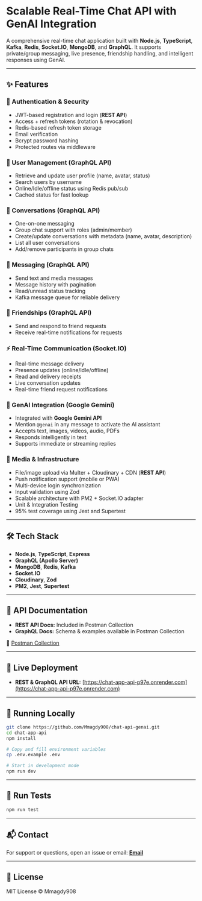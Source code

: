 # Scalable Real-Time Chat API with GenAI Integration

A comprehensive real-time chat application built with **Node.js**, **TypeScript**, **Kafka**, **Redis**, **Socket.IO**, **MongoDB**, and **GraphQL**.
It supports private/group messaging, live presence, friendship handling, and intelligent responses using GenAI.

---

## ✨ Features

### 🔐 Authentication & Security

* JWT-based registration and login (**REST API**)
* Access + refresh tokens (rotation & revocation)
* Redis-based refresh token storage
* Email verification
* Bcrypt password hashing
* Protected routes via middleware

### 👤 User Management (**GraphQL API**)

* Retrieve and update user profile (name, avatar, status)
* Search users by username
* Online/Idle/offline status using Redis pub/sub
* Cached status for fast lookup

### 💬 Conversations (**GraphQL API**)

* One-on-one messaging
* Group chat support with roles (admin/member)
* Create/update conversations with metadata (name, avatar, description)
* List all user conversations
* Add/remove participants in group chats

### 📨 Messaging (**GraphQL API**)

* Send text and media messages
* Message history with pagination
* Read/unread status tracking
* Kafka message queue for reliable delivery

### 🤝 Friendships (**GraphQL API**)

* Send and respond to friend requests
* Receive real-time notifications for requests

### ⚡ Real-Time Communication (**Socket.IO**)

* Real-time message delivery
* Presence updates (online/idle/offline)
* Read and delivery receipts
* Live conversation updates
* Real-time friend request notifications

### 🤖 GenAI Integration (Google Gemini)

* Integrated with **Google Gemini API**
* Mention `@genai` in any message to activate the AI assistant
* Accepts text, images, videos, audio, PDFs
* Responds intelligently in text
* Supports immediate or streaming replies

### 📁 Media & Infrastructure

* File/image upload via Multer + Cloudinary + CDN (**REST API**)
* Push notification support (mobile or PWA)
* Multi-device login synchronization
* Input validation using Zod
* Scalable architecture with PM2 + Socket.IO adapter
* Unit & Integration Testing
* 95% test coverage using Jest and Supertest

---

## 🛠 Tech Stack

* **Node.js**, **TypeScript**, **Express**
* **GraphQL (Apollo Server)**
* **MongoDB**, **Redis**, **Kafka**
* **Socket.IO**
* **Cloudinary**, **Zod**
* **PM2**, **Jest**, **Supertest**

---

## 📄 API Documentation

* **REST API Docs:** Included in Postman Collection
* **GraphQL Docs:** Schema & examples available in Postman Collection

🔗 [Postman Collection](https://documenter.getpostman.com/view/41198842/2sB34oBxMZ)

---

## 🚀 Live Deployment

* **REST & GraphQL API URL:** [https://chat-app-api-p97e.onrender.com](https://chat-app-api-p97e.onrender.com)

---

## 🧪 Running Locally

```bash
git clone https://github.com/Mmagdy908/chat-api-genai.git
cd chat-app-api
npm install

# Copy and fill environment variables
cp .env.example .env

# Start in development mode
npm run dev
```

---

## 🧪 Run Tests

```bash
npm run test
```

---

## 📬 Contact

For support or questions, open an issue or email: **[Email](mailto:ymmagdyfofo@gmail.com)**

---

## 📝 License

MIT License © Mmagdy908
